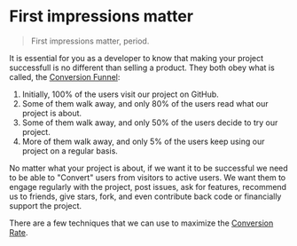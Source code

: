 # First impressions matter

> First impressions matter, period.

It is essential for you as a developer
to know that making your project successfull
is no different than selling a product.
They both obey what is called,
the [Conversion Funnel](https://en.wikipedia.org/wiki/Conversion_funnel):

1. Initially,
   100% of the users visit our project on GitHub.
1. Some of them walk away,
   and only 80% of the users read what our project is about.
1. Some of them walk away,
   and only 50% of the users decide to try our project.
1. More of them walk away,
   and only 5% of the users keep using our project on a regular basis.

No matter what your project is about,
if we want it to be successful
we need to be able to "Convert" users
from visitors to active users.
We want them to engage regularly with the project,
post issues, ask for features,
recommend us to friends,
give stars,
fork,
and even contribute back code
or financially support the project.

There are a few techniques that we can use to maximize the [Conversion Rate](https://en.wikipedia.org/wiki/Conversion_marketing).
